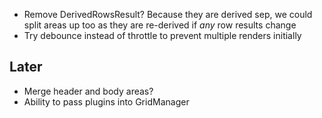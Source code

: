 - Remove DerivedRowsResult? Because they are derived sep, we could split areas up too as they are re-derived if _any_ row results change
- Try debounce instead of throttle to prevent multiple renders initially

## Later

- Merge header and body areas?
- Ability to pass plugins into GridManager
